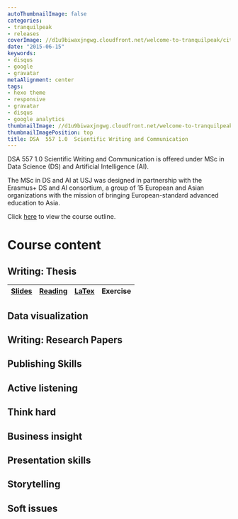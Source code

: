 ```yaml
---
autoThumbnailImage: false
categories:
- tranquilpeak
- releases
coverImage: //d1u9biwaxjngwg.cloudfront.net/welcome-to-tranquilpeak/city.jpg
date: "2015-06-15"
keywords:
- disqus
- google
- gravatar
metaAlignment: center
tags:
- hexo theme
- responsive
- gravatar
- disqus
- google analytics
thumbnailImage: //d1u9biwaxjngwg.cloudfront.net/welcome-to-tranquilpeak/city-750.jpg
thumbnailImagePosition: top
title: DSA  557 1.0  Scientific Writing and Communication
---
```


DSA  557 1.0  Scientific Writing and Communication is offered under MSc in Data Science (DS) and Artificial Intelligence (AI).

The MSc in DS and AI at USJ was designed in partnership with the Erasmus+ DS and AI consortium, a group of 15 European and Asian organizations with the mission of bringing European-standard advanced education to Asia.

Click [here]() to view the course outline.

# Course content

## Writing: Thesis

|[Slides](/slides/1_thesiswriting/main.html)    	|  [Reading](https://writingcenter.fas.harvard.edu/pages/developing-thesis) | [LaTex](https://www.overleaf.com/learn/latex/Learn_LaTeX_in_30_minutes) 	|   Exercise 	|
|:-:	|:-:	|:-:	| :-:|

## Data visualization



## Writing: Research Papers

## Publishing Skills

## Active listening

## Think hard

## Business insight

## Presentation skills

## Storytelling

## Soft issues












